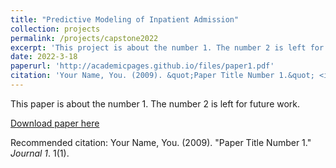 ```yaml
---
title: "Predictive Modeling of Inpatient Admission"
collection: projects
permalink: /projects/capstone2022
excerpt: 'This project is about the number 1. The number 2 is left for future work.'
date: 2022-3-18
paperurl: 'http://academicpages.github.io/files/paper1.pdf'
citation: 'Your Name, You. (2009). &quot;Paper Title Number 1.&quot; <i>Journal 1</i>. 1(1).'
---
```

This paper is about the number 1. The number 2 is left for future work.

[Download paper here](http://academicpages.github.io/files/paper1.pdf)

Recommended citation: Your Name, You. (2009). "Paper Title Number 1." <i>Journal 1</i>. 1(1).